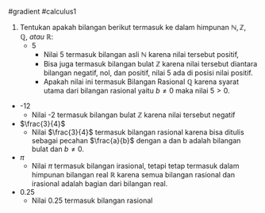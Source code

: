 #gradient #calculus1 

1. Tentukan apakah bilangan berikut termasuk ke dalam himpunan $\mathbb{N}, \mathbb{Z}, \mathbb{Q}, \ atau \ \mathbb{R}$:
   - 5
     - Nilai 5 termasuk bilangan asli $\mathbb{N}$ karena nilai tersebut positif, 
     - Bisa juga termasuk bilangan bulat $\mathbb{Z}$ karena nilai tersebut diantara bilangan negatif, nol, dan positif, nilai 5 ada di posisi nilai positif.
     - Apakah nilai ini termasuk Bilangan Rasional $\mathbb{Q}$ karena syarat utama dari bilangan rasional yaitu $b \ne 0$ maka nilai $5 > 0$.
- -12
	- Nilai -2 termasuk bilangan bulat $\mathbb{Z}$ karena nilai tersebut negatif
- $\frac{3}{4}$
	- Nilai $\frac{3}{4}$ termasuk bilangan rasional karena bisa ditulis sebagai pecahan $\frac{a}{b}$ dengan a dan b adalah bilangan bulat dan $b \ne 0$.
- $\pi$
	- Nilai $\pi$ termasuk bilangan irasional, tetapi tetap termasuk dalam himpunan bilangan real $\mathbb{R}$ karena semua bilangan rasional dan irasional adalah bagian dari bilangan real.
- $0.25$
	- Nilai $0.25$ termasuk bilangan rasional